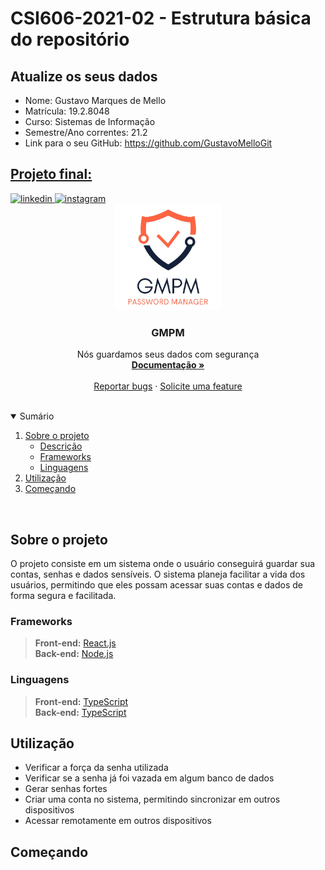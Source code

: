 # **CSI606-2021-02 - Estrutura básica do repositório**

## Atualize os seus dados

- Nome: Gustavo Marques de Mello
- Matrícula: 19.2.8048
- Curso: Sistemas de Informação
- Semestre/Ano correntes: 21.2
- Link para o seu GitHub: https://github.com/GustavoMelloGit

## [Projeto final:](./Projeto/README.md)

<a href="https://www.linkedin.com/in/gustavo-marques-mello/" target="_blank">
  <img src="https://img.shields.io/badge/LinkedIn-0077B5?style=for-the-badge&logo=linkedin&logoColor=white" alt="linkedin"/>
</a>
<a href="https://www.instagram.com/gugamello29/?hl=pt-br" target="_blank">
  <img src="https://img.shields.io/badge/Instagram-E4405F?style=for-the-badge&logo=instagram&logoColor=white" alt="instagram"/>
</a>
<br />
<div align="center">
  <a href="https://github.com/UFOP-CSI477/2021-02-atividades-GustavoMelloGit">
    <img src="./Logo.png" alt="Logo" width="170" height="170">
  </a>
  <h3 align="center"><strong>GMPM</strong></h3>

  <p align="center">
    Nós guardamos seus dados com segurança
    <br />
    <a href="https://github.com/UFOP-CSI477/2021-02-atividades-GustavoMelloGit"><strong>Documentação »</strong></a>
    <br />
    <br />
    <a href="https://github.com/UFOP-CSI477/2021-02-atividades-GustavoMelloGit/issues/new">Reportar bugs</a>
    ·
    <a href="https://github.com/UFOP-CSI477/2021-02-atividades-GustavoMelloGit/issues/new">Solicite uma feature</a>
  </p>
</div>
<br/>
<details open>
  <summary>Sumário</summary>
  <ol>
    <li>
      <a href="#sobre-o-projeto">Sobre o projeto</a>
      <ul>
        <li><a href="#sobre-o-projeto">Descrição</a></li>
      </ul>
      <ul>
        <li><a href="#frameworks">Frameworks</a></li>
      </ul>
      <ul>
        <li><a href="#linguagens">Linguagens</a></li>
      </ul>
    </li>
    <li>
      <a href="#utilização">Utilização</a>
    </li>
    <li><a href="#começando">Começando</a></li>
  </ol>
</details>
<br/>

## Sobre o projeto
  O projeto consiste em um sistema onde o usuário conseguirá guardar sua contas, senhas e dados sensíveis. O sistema planeja facilitar a vida dos usuários, permitindo que eles possam acessar suas contas e dados de forma segura e facilitada. 

### Frameworks
> **Front-end:** [React.js](https://reactjs.org/) <br/>
> **Back-end:** [Node.js](https://nodejs.org/en/)

### Linguagens
> **Front-end:** [TypeScript](https://www.typescriptlang.org/)<br/>
> **Back-end:** [TypeScript](https://www.typescriptlang.org/)

## Utilização
  <ul>
    <li>Verificar a força da senha utilizada</li>
    <li>Verificar se a senha já foi vazada em algum banco de dados</li>
    <li>Gerar senhas fortes</li>
    <li>Criar uma conta no sistema, permitindo sincronizar em outros dispositivos</li>
    <li>Acessar remotamente em outros dispositivos</li>
  </ul>

## Começando


<!-- MARKDOWN LINKS & IMAGES -->
<!-- https://www.markdownguide.org/basic-syntax/#reference-style-links -->
[linkedin-shield]: https://img.shields.io/badge/-LinkedIn-black.svg?style=for-the-badge&logo=linkedin&colorB=555
[linkedin-url]: https://linkedin.com/in/gustavo-marques-mello
[product-screenshot]: images/screenshot.png
